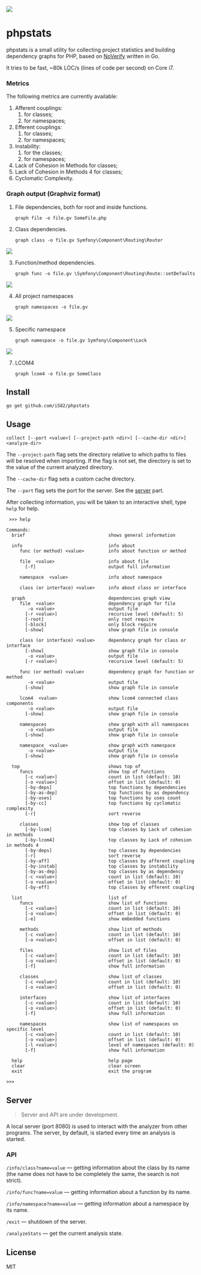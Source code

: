 ![](doc/logo.png)

# phpstats

phpstats is a small utility for collecting project statistics and building dependency graphs for PHP, based on [NoVerify](https://github.com/VKCOM/noverify) written in Go.

It tries to be fast, ~80k LOC/s (lines of code per second) on Core i7.

### Metrics

The following metrics are currently available:

1. Afferent couplings:
   1. for classes;
   2. for namespaces;
2. Efferent couplings:
   1. for classes;
   2. for namespaces;
3. Instability:
   1. for the classes;
   2. for namespaces;
4. Lack of Cohesion in Methods for classes;
5. Lack of Cohesion in Methods 4 for classes;
6. Cyclomatic Complexity.

### Graph output (Graphviz format)

1. File dependencies, both for root and inside functions.

   ```
   graph file -o file.gv SomeFile.php
   ```

2. Class dependencies.

   ```
   graph class -o file.gv Symfony\Component\Routing\Router
   ```

  ![](doc/class_graph.svg)

3. Function/method dependencies.

   ```
   graph func -o file.gv \Symfony\Component\Routing\Route::setDefaults
   ```

  ![](doc/func_graph.svg)

4. All project namespaces

   ```
   graph namespaces -o file.gv
   ```

  ![](doc/all_namespaces_graph.svg)

5. Specific namespace

   ```
   graph namespace -o file.gv Symfony\Component\Lock
   ```

  ![](doc/specific_namespaces_graph.svg)

7. LCOM4

   ```
   graph lcom4 -o file.gv SomeClass
   ```

## Install

```
go get github.com/i582/phpstats
```

## Usage

```
collect [--port <value>] [--project-path <dir>] [--cache-dir <dir>] <analyze-dir>
```

The `--project-path` flag sets the directory relative to which paths to files will be resolved when importing. If the flag is not set, the directory is set to the value of the current analyzed directory.

The `--cache-dir` flag sets a custom cache directory.

The `--port` flag sets the port for the server. See the [server](#Server) part.

After collecting information, you will be taken to an interactive shell, type `help` for help.

```
 >>> help

Commands:
  brief                               shows general information
  
  info                                info about
     func (or method) <value>         info about function or method

     file  <value>                    info about file
       [-f]                           output full information

     namespace  <value>               info about namespace

     class (or interface) <value>     info about class or interface
  
  graph                               dependencies graph view
     file  <value>                    dependency graph for file
        -o <value>                    output file
       [-r <value>]                   recursive level (default: 5)
       [-root]                        only root require
       [-block]                       only block require
       [-show]                        show graph file in console

     class (or interface) <value>     dependency graph for class or interface
       [-show]                        show graph file in console
        -o <value>                    output file
       [-r <value>]                   recursive level (default: 5)

     func (or method) <value>         dependency graph for function or method
        -o <value>                    output file
       [-show]                        show graph file in console

     lcom4  <value>                   show lcom4 connected class components
        -o <value>                    output file
       [-show]                        show graph file in console

     namespaces                       show graph with all namespaces
        -o <value>                    output file
       [-show]                        show graph file in console

     namespace  <value>               show graph with namespace
        -o <value>                    output file
       [-show]                        show graph file in console

  top                                 shows top of
     funcs                            show top of functions
       [-c <value>]                   count in list (default: 10)
       [-o <value>]                   offset in list (default: 0)
       [-by-deps]                     top functions by dependencies
       [-by-as-dep]                   top functions by as dependency
       [-by-uses]                     top functions by uses count
       [-by-сс]                       top functions by cyclomatic complexity
       [-r]                           sort reverse

     classes                          show top of classes
       [-by-lcom]                     top classes by Lack of cohesion in methods
       [-by-lcom4]                    top classes by Lack of cohesion in methods 4
       [-by-deps]                     top classes by dependencies
       [-r]                           sort reverse
       [-by-aff]                      top classes by afferent coupling
       [-by-instab]                   top classes by instability
       [-by-as-dep]                   top classes by as dependency
       [-c <value>]                   count in list (default: 10)
       [-o <value>]                   offset in list (default: 0)
       [-by-eff]                      top classes by efferent coupling

  list                                list of
     funcs                            show list of functions
       [-c <value>]                   count in list (default: 10)
       [-o <value>]                   offset in list (default: 0)
       [-e]                           show embedded functions

     methods                          show list of methods
       [-c <value>]                   count in list (default: 10)
       [-o <value>]                   offset in list (default: 0)

     files                            show list of files
       [-c <value>]                   count in list (default: 10)
       [-o <value>]                   offset in list (default: 0)
       [-f]                           show full information

     classes                          show list of classes
       [-c <value>]                   count in list (default: 10)
       [-o <value>]                   offset in list (default: 0)

     interfaces                       show list of interfaces
       [-c <value>]                   count in list (default: 10)
       [-o <value>]                   offset in list (default: 0)
       [-f]                           show full information

     namespaces                       show list of namespaces on specific level
       [-c <value>]                   count in list (default: 10)
       [-o <value>]                   offset in list (default: 0)
       [-l <value>]                   level of namespaces (default: 0)
       [-f]                           show full information
  
  help                                help page
  clear                               clear screen
  exit                                exit the program
  
>>>
```

## Server

> Server and API are under development.

A local server (port 8080) is used to interact with the analyzer from other programs. The server, by default, is started every time an analysis is started.

### API

`/info/class?name=value` — getting information about the class by its name (the name does not have to be completely the same, the search is not strict).

`/info/func?name=value` — getting information about a function by its name.

`/info/namespace?name=value` — getting information about a namespace by its name.

`/exit` — shutdown of the server.

`/analyzeStats` — get the current analysis state.

## License

MIT